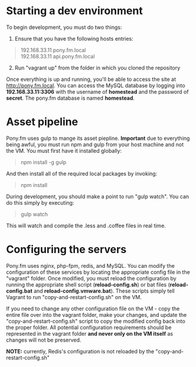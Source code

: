 # Starting a dev environment
To begin development, you must do two things:
1. Ensure that you have the following hosts entries:
> 192.168.33.11		pony.fm.local  
> 192.168.33.11		api.pony.fm.local

2. Run "vagrant up" from the folder in which you cloned the repository

Once everything is up and running, you'll be able to access the site at http://pony.fm.local. You can access the MySQL database by logging into **192.168.33.11:3306** with the username of **homestead** and the password of **secret**. The pony.fm database is named **homestead**.

# Asset pipeline
Pony.fm uses gulp to mange its asset piepline. **Important** due to everything being awful, you must run npm and gulp from your host machine and not the VM. You must first have it installed globally:
> npm install -g gulp

And then install all of the required local packages by invoking:
> npm install

During development, you should make a point to run "gulp watch". You can do this simply by executing:
> gulp watch

This will watch and compile the .less and .coffee files in real time.

# Configuring the servers
Pony.fm uses nginx, php-fpm, redis, and MySQL. You can modify the configuration of these services by locating the appropriate config file in the "vagrant" folder. Once modified, you must reload the configuration by running the appropriate shell script (**reload-config.sh**) or bat files (**reload-config.bat** and **reload-config.vmware.bat**). These scripts simply tell Vagrant to run "copy-and-restart-config.sh" on the VM.

If you need to change any other configuration file on the VM - copy the entire file over into the vagrant folder, make your changes, and update the "copy-and-restart-config.sh" script to copy the modified config back into the proper folder. All potential configuration requirements should be represented in the vagrant folder **and never only on the VM itself** as changes will not be preserved.

**NOTE:** currently, Redis's configuration is not reloaded by the "copy-and-restart-config.sh"